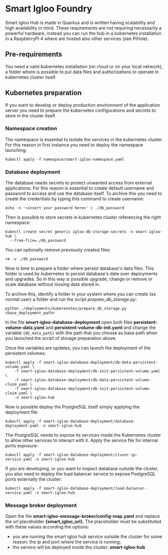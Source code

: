 # Smart Igloo Foundry

Smart Igloo Hub is made in Quarkus and is written having scalability and high availability in mind.
These requirements are not requiring necessarily a powerful hardware, instead you can run the hub in
a kubernetes installation in a RaspberryPi 4 where are hosted also other services (see PiHole).

## Pre-requirements

You need a valid kubernetes installation (on cloud or on your local network), a folder where is 
possible to put data files and authorizations to operate in kubernetes cluster itself.

## Kubernetes preparation

If you want to develop or deploy production environment of the application server you need to prepare
the kubernetes configurations and secrets to store in the cluster itself.

### Namespace creation

The namespace is essential to isolate the services in the kubernetes cluster. For this reason
in first instance you need to deploy the namespace launching:
```shell
kubectl apply -f namespace/smart-igloo-namespace.yaml
```

### Database deployment

The database needs secrets to protect unwanted access from external applications. For this reason
is essential to create default username and password to access and use the database itself.
To archive this you need to create the credentials by typing this command to create username:
```shell
echo -n '<insert your password here>' > ./db_password
```

Then is possible to store secrets in kubernetes cluster referencing the right namespace:
```shell
kubectl create secret generic igloo-db-storage-secrets -n smart-igloo-hub \
  --from-file=./db_password
```

You can optionally remove previously created files:
```shell
rm -v ./db_password
```

Now is time to prepare a folder where persist database's data files. This folder is used
by kubernetes to persist database's date over deployments and upgrades. So in this way is possible
upgrade, change or remove or scale database without loosing data stored in. 

To archive this, identify a folder in your system where you can create (as normal user) a folder
and run the script *prepare_db_storage.py*:
```shell
python ./deployments/kuberenetes/prepare_db_storage.py <base_deployment_path>
```
In the file **smart-igloo-database-deployment** open both files **persistent-volume-data.yaml**
and **persistent-volume-db-init.yaml** and change the variable `{db_data_path}` 
with the path that you choose as base path when you launched the script of storage preparation above.

Once the variables are updates, you can launch the deployment of the persistent volumes:
```shell
kubectl apply -f smart-igloo-database-deployment/db-data-persistent-volume.yaml \
    -f smart-igloo-database-deployment/db-init-persistent-volume.yaml \
    -f smart-igloo-database-deployment/db-data-persistent-volume-claim.yaml \
    -f smart-igloo-database-deployment/db-init-persistent-volume-claim.yaml \
    -n smart-igloo-hub
```

Now is possible deploy the PostgreSQL itself simply applying the deployment file:
```shell
kubectl apply -f smart-igloo-database-deployment/database-deployment.yaml -n smart-igloo-hub
```

The PostgreSQL needs to expose its services inside the Kubernetes cluster to allow other
services to interact with it. Apply the service file for internal ports exposure:
```shell
kubectl apply -f smart-igloo-database-deployment/cluser-ip-service.yaml -n smart-igloo-hub
```

If you are developing, or you want to inspect database outside the cluster, you also need to 
deploy the load balancer service to expose PostgreSQL ports externally the cluster:
```shell
kubectl apply -f smart-igloo-database-deployment/load-balancer-service.yaml -n smart-igloo-hub
```

### Message broker deployment

Open the file **smart-igloo-message-broker/config-map.yaml** and replace the url placeholder
**{smart_igloo_url}**. The placeholder must be substituted with these values according the 
options:
* you are running the smart igloo hub service outside the cluster for some reason: the ip and port
where the service is running;
* the service will be deployed inside the cluster: **smart-igloo-hub**
